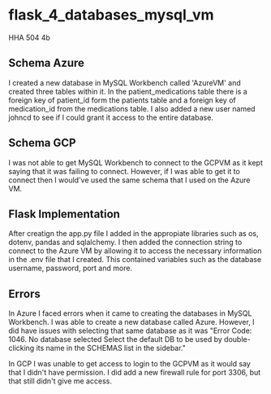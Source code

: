 # flask_4_databases_mysql_vm
HHA 504 4b

## Schema Azure
I created a new database in MySQL Workbench called 'AzureVM' and created three tables within it. In the patient_medications table there is a foreign key of patient_id form the patients table and a foreign key of medication_id from the medications table. I also added a new user named johncd to see if I could grant it access to the entire database.

## Schema GCP
I was not able to get MySQL Workbench to connect to the GCPVM as it kept saying that it was failing to connect. However, if I was able to get it to connect then I would've used the same schema that I used on the Azure VM.

## Flask Implementation
After creatign the app.py file I added in the appropiate libraries such as os, dotenv, pandas and sqlalchemy. I then added the connection string to connect to the Azure VM by allowing it to access the necessary information in the .env file that I created. This contained variables such as the database username, password, port and more. 

## Errors 

In Azure I faced errors when it came to creating the databases in MySQL Workbench. I was able to create a new database called Azure. However, I did have issues with selecting that same database as it was "Error Code: 1046. No database selected Select the default DB to be used by double-clicking its name in the SCHEMAS list in the sidebar."


In GCP I was unable to get access to login to the GCPVM as it would say that I didn't have permission. I did add a new firewall rule for port 3306, but that still didn't give me access.
